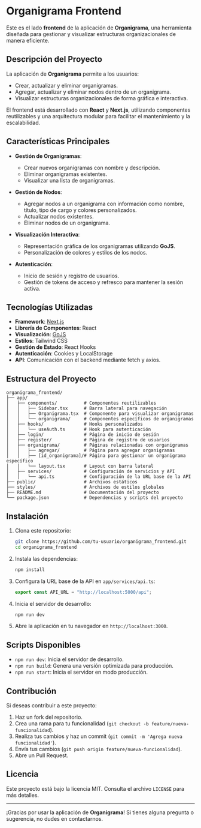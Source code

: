 # Organigrama Frontend

Este es el lado **frontend** de la aplicación de **Organigrama**, una herramienta diseñada para gestionar y visualizar estructuras organizacionales de manera eficiente.

## Descripción del Proyecto

La aplicación de **Organigrama** permite a los usuarios:
- Crear, actualizar y eliminar organigramas.
- Agregar, actualizar y eliminar nodos dentro de un organigrama.
- Visualizar estructuras organizacionales de forma gráfica e interactiva.

El frontend está desarrollado con **React** y **Next.js**, utilizando componentes reutilizables y una arquitectura modular para facilitar el mantenimiento y la escalabilidad.

## Características Principales

- **Gestión de Organigramas**:
  - Crear nuevos organigramas con nombre y descripción.
  - Eliminar organigramas existentes.
  - Visualizar una lista de organigramas.

- **Gestión de Nodos**:
  - Agregar nodos a un organigrama con información como nombre, título, tipo de cargo y colores personalizados.
  - Actualizar nodos existentes.
  - Eliminar nodos de un organigrama.

- **Visualización Interactiva**:
  - Representación gráfica de los organigramas utilizando **GoJS**.
  - Personalización de colores y estilos de los nodos.

- **Autenticación**:
  - Inicio de sesión y registro de usuarios.
  - Gestión de tokens de acceso y refresco para mantener la sesión activa.

## Tecnologías Utilizadas

- **Framework**: [Next.js](https://nextjs.org/)
- **Librería de Componentes**: React
- **Visualización**: [GoJS](https://gojs.net/)
- **Estilos**: Tailwind CSS
- **Gestión de Estado**: React Hooks
- **Autenticación**: Cookies y LocalStorage
- **API**: Comunicación con el backend mediante fetch y axios.

## Estructura del Proyecto

```
organigrama_frontend/
├── app/
│   ├── components/          # Componentes reutilizables
│   │   ├── Sidebar.tsx      # Barra lateral para navegación
│   │   ├── Organigrama.tsx  # Componente para visualizar organigramas
│   │   └── organigrama/     # Componentes específicos de organigramas
│   ├── hooks/               # Hooks personalizados
│   │   └── useAuth.ts       # Hook para autenticación
│   ├── login/               # Página de inicio de sesión
│   ├── register/            # Página de registro de usuarios
│   ├── organigrama/         # Páginas relacionadas con organigramas
│   │   ├── agregar/         # Página para agregar organigramas
│   │   ├── [id_organigrama]/# Página para gestionar un organigrama específico
│   │   └── layout.tsx       # Layout con barra lateral
│   ├── services/            # Configuración de servicios y API
│   │   └── api.ts           # Configuración de la URL base de la API
├── public/                  # Archivos estáticos
├── styles/                  # Archivos de estilos globales
├── README.md                # Documentación del proyecto
└── package.json             # Dependencias y scripts del proyecto
```

## Instalación

1. Clona este repositorio:
   ```bash
   git clone https://github.com/tu-usuario/organigrama_frontend.git
   cd organigrama_frontend
   ```

2. Instala las dependencias:
   ```bash
   npm install
   ```

3. Configura la URL base de la API en `app/services/api.ts`:
   ```typescript
   export const API_URL = "http://localhost:5000/api";
   ```

4. Inicia el servidor de desarrollo:
   ```bash
   npm run dev
   ```

5. Abre la aplicación en tu navegador en `http://localhost:3000`.

## Scripts Disponibles

- `npm run dev`: Inicia el servidor de desarrollo.
- `npm run build`: Genera una versión optimizada para producción.
- `npm run start`: Inicia el servidor en modo producción.

## Contribución

Si deseas contribuir a este proyecto:
1. Haz un fork del repositorio.
2. Crea una rama para tu funcionalidad (`git checkout -b feature/nueva-funcionalidad`).
3. Realiza tus cambios y haz un commit (`git commit -m 'Agrega nueva funcionalidad'`).
4. Envía tus cambios (`git push origin feature/nueva-funcionalidad`).
5. Abre un Pull Request.

## Licencia

Este proyecto está bajo la licencia MIT. Consulta el archivo `LICENSE` para más detalles.

---

¡Gracias por usar la aplicación de **Organigrama**! Si tienes alguna pregunta o sugerencia, no dudes en contactarnos.
